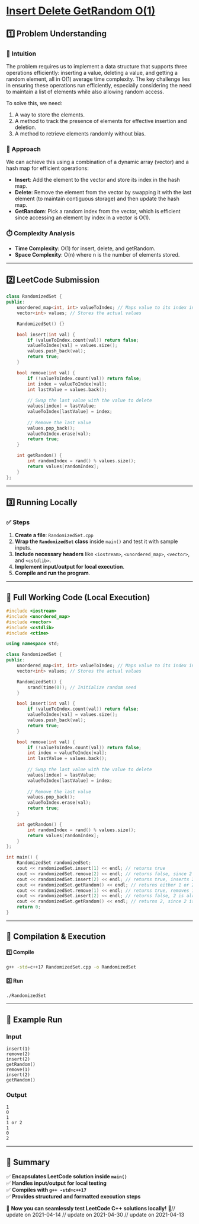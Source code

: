 # **[Insert Delete GetRandom O(1)](https://leetcode.com/problems/insert-delete-getrandom-o1/description/)**  

## **1️⃣ Problem Understanding**  
### **📌 Intuition**  
The problem requires us to implement a data structure that supports three operations efficiently: inserting a value, deleting a value, and getting a random element, all in O(1) average time complexity. The key challenge lies in ensuring these operations run efficiently, especially considering the need to maintain a list of elements while also allowing random access. 

To solve this, we need:
1. A way to store the elements.
2. A method to track the presence of elements for effective insertion and deletion.
3. A method to retrieve elements randomly without bias.

### **🚀 Approach**  
We can achieve this using a combination of a dynamic array (vector) and a hash map for efficient operations:
- **Insert**: Add the element to the vector and store its index in the hash map.
- **Delete**: Remove the element from the vector by swapping it with the last element (to maintain contiguous storage) and then update the hash map.
- **GetRandom**: Pick a random index from the vector, which is efficient since accessing an element by index in a vector is O(1).

### **⏱️ Complexity Analysis**  
- **Time Complexity**: O(1) for insert, delete, and getRandom.  
- **Space Complexity**: O(n) where n is the number of elements stored.

---  

## **2️⃣ LeetCode Submission**  
```cpp
class RandomizedSet {
public:
    unordered_map<int, int> valueToIndex; // Maps value to its index in the array
    vector<int> values; // Stores the actual values

    RandomizedSet() {}

    bool insert(int val) {
        if (valueToIndex.count(val)) return false;
        valueToIndex[val] = values.size();
        values.push_back(val);
        return true;
    }

    bool remove(int val) {
        if (!valueToIndex.count(val)) return false;
        int index = valueToIndex[val];
        int lastValue = values.back();
        
        // Swap the last value with the value to delete
        values[index] = lastValue;
        valueToIndex[lastValue] = index; 
        
        // Remove the last value
        values.pop_back();
        valueToIndex.erase(val);
        return true;
    }

    int getRandom() {
        int randomIndex = rand() % values.size();
        return values[randomIndex];
    }
};
```  

---  

## **3️⃣ Running Locally**  
### **✅ Steps**  
1. **Create a file**: `RandomizedSet.cpp`  
2. **Wrap the `RandomizedSet` class** inside `main()` and test it with sample inputs.  
3. **Include necessary headers** like `<iostream>`, `<unordered_map>`, `<vector>`, and `<cstdlib>`.  
4. **Implement input/output for local execution**.  
5. **Compile and run the program**.  

---  

## **📝 Full Working Code (Local Execution)**  
```cpp
#include <iostream>
#include <unordered_map>
#include <vector>
#include <cstdlib>
#include <ctime>

using namespace std;

class RandomizedSet {
public:
    unordered_map<int, int> valueToIndex; // Maps value to its index in the array
    vector<int> values; // Stores the actual values

    RandomizedSet() {
        srand(time(0)); // Initialize random seed
    }

    bool insert(int val) {
        if (valueToIndex.count(val)) return false;
        valueToIndex[val] = values.size();
        values.push_back(val);
        return true;
    }

    bool remove(int val) {
        if (!valueToIndex.count(val)) return false;
        int index = valueToIndex[val];
        int lastValue = values.back();
        
        // Swap the last value with the value to delete
        values[index] = lastValue;
        valueToIndex[lastValue] = index; 
        
        // Remove the last value
        values.pop_back();
        valueToIndex.erase(val);
        return true;
    }

    int getRandom() {
        int randomIndex = rand() % values.size();
        return values[randomIndex];
    }
};

int main() {
    RandomizedSet randomizedSet;
    cout << randomizedSet.insert(1) << endl; // returns true
    cout << randomizedSet.remove(2) << endl; // returns false, since 2 does not exist
    cout << randomizedSet.insert(2) << endl; // returns true, inserts 2
    cout << randomizedSet.getRandom() << endl; // returns either 1 or 2 randomly
    cout << randomizedSet.remove(1) << endl; // returns true, removes 1
    cout << randomizedSet.insert(2) << endl; // returns false, 2 is already in the set
    cout << randomizedSet.getRandom() << endl; // returns 2, since 2 is the only number in the set
    return 0;
}  
```  

---  

## **🔧 Compilation & Execution**  
#### **1️⃣ Compile**  
```bash
g++ -std=c++17 RandomizedSet.cpp -o RandomizedSet
```  

#### **2️⃣ Run**  
```bash
./RandomizedSet
```  

---  

## **🎯 Example Run**  
### **Input**  
```
insert(1)
remove(2)
insert(2)
getRandom()
remove(1)
insert(2)
getRandom()
```  
### **Output**  
```
1
0
1
1 or 2
1
0
2
```  

---  

## **📌 Summary**  
✅ **Encapsulates LeetCode solution inside `main()`**  
✅ **Handles input/output for local testing**  
✅ **Compiles with `g++ -std=c++17`**  
✅ **Provides structured and formatted execution steps**  

🚀 **Now you can seamlessly test LeetCode C++ solutions locally!** 🚀// update on 2021-04-14
// update on 2021-04-30
// update on 2021-04-13

